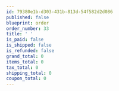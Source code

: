 ```yaml
---
id: 79380e1b-d303-431b-813d-54f582d2d086
published: false
blueprint: order
order_number: 33
title: ' '
is_paid: false
is_shipped: false
is_refunded: false
grand_total: 0
items_total: 0
tax_total: 0
shipping_total: 0
coupon_total: 0
---
```

